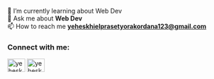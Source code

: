 🌱 I’m currently learning about Web Dev<br>
💬 Ask me about **Web Dev** <br>
📫 How to reach me **yeheskhielprasetyorakordana123@gmail.com** <br>

<h3 align="left">Connect with me:</h3>
<p align="left">
<a href="https://linkedin.com/in/yeheskhiel-prasetyo" target="blank"><img align="center" src="https://raw.githubusercontent.com/rahuldkjain/github-profile-readme-generator/master/src/images/icons/Social/linked-in-alt.svg" alt="yeheskhiel prasetyo" height="30" width="40" /></a>
<a href="https://instagram.com/yeheskhielll" target="blank"><img align="center" src="https://raw.githubusercontent.com/rahuldkjain/github-profile-readme-generator/master/src/images/icons/Social/instagram.svg" alt="yeheskhielll" height="30" width="40" /></a>
</p>



